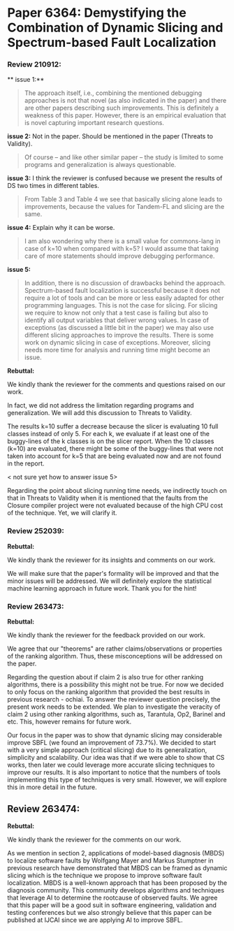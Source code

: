 # Paper 6364: Demystifying the Combination of Dynamic Slicing and Spectrum-based Fault Localization

### Review 210912:

** issue 1:**
> The approach itself, i.e., combining the mentioned debugging approaches is not that novel (as also indicated in the paper) and there are other papers describing such improvements. This is definitely a weakness of this paper. However, there is an empirical evaluation that is novel capturing important research questions. 

**issue 2:** Not in the paper. Should be mentioned in the paper (Threats to Validity).
> Of course – and like other similar paper – the study is limited to some programs and generalization is always questionable. 

**issue 3:** 
I think the reviewer is confused because we present the results of DS two times in different tables.
> From Table 3 and Table 4 we see that basically slicing alone leads to improvements, because the values for Tandem-FL and slicing are the same. 

**issue 4:** 
Explain why it can be worse.
> I am also wondering why there is a small value for commons-lang in case of k=10 when compared with k=5? I would assume that taking care of more statements should improve debugging performance.

**issue 5:** 
> In addition, there is no discussion of drawbacks behind the approach. Spectrum-based fault localization is successful because it does not require a lot of tools and can be more or less easily adapted for other programming languages. This is not the case for slicing. For slicing we require to know not only that a test case is failing but also to identify all output variables that deliver wrong values. In case of exceptions (as discussed a little bit in the paper) we may also use different slicing approaches to improve the results. There is some work on dynamic slicing in case of exceptions. Moreover, slicing needs more time for analysis and running time might become an issue.

**Rebuttal:**

We kindly thank the reviewer for the comments and questions raised on our work.

In fact, we did not address the limitation regarding programs and generalization. We will add this discussion to Threats to Validity.


The results k=10 suffer a decrease because the slicer is evaluating 10 full classes instead of only 5. For each k, we evaluate if at least one of the buggy-lines of the k classes is on the slicer report. When the 10 classes (k=10) are evaluated, there might be some of the buggy-lines that were not taken into account for k=5 that are being evaluated now and are not found in the report. 

< not sure yet how to answer issue 5>

Regarding the point about slicing running time needs, we indirectly touch on that in Threats to Validity when it is mentioned that the faults from the Closure compiler project were not evaluated because of the high CPU cost of the technique. Yet, we will clarify it.

### Review 252039:

**Rebuttal:**

We kindly thank the reviewer for its insights and comments on our work. 

We will make sure that the paper's formality will be improved and that the minor issues will be addressed. We will definitely explore the statistical machine learning approach in future work. Thank you for the hint!

### Review 263473:

**Rebuttal:**

We kindly thank the reviewer for the feedback provided on our work. 

We agree that our "theorems" are rather claims/observations or properties of the ranking algorithm. Thus, these misconceptions will be addressed on the paper. 

Regarding the question about if claim 2 is also true for other ranking algorithms, there is a possibility this might not be true. For now we decided to only focus on the ranking algorithm that provided the best results in previous research - ochiai. To answer the reviewer question precisely, the present work needs to be extended. We plan to investigate the veracity of claim 2 using other ranking algorithms, such as, Tarantula, Op2, Barinel and etc. This, however remains for future work.

Our focus in the paper was to show that dynamic slicing may considerable improve SBFL (we found an improvement of 73.7%). We decided to start with a very simple approach (critical slicing) due to its generalization, simplicity and scalability. Our idea was that if we were able to show that CS works, then later we could leverage more accurate slicing techniques to improve our results. It is also important to notice that the numbers of tools implementing this type of techniques is very small. However, we will explore this in more detail in the future.


## Review 263474:

**Rebuttal:**

We kindly thank the reviewer for the comments on our work. 

As we mention in section 2, applications of model-based diagnosis (MBDS) to localize software faults by Wolfgang Mayer and Markus Stumptner in previous research have demonstrated that MBDS can be framed as dynamic slicing which is the technique we propose to improve software fault localization. MBDS is a well-known approach that has been proposed by the diagnosis community. This community develops algorithms and techniques that leverage AI to determine the rootcause of observed faults. We agree that this paper will be a good suit in software engineering, validation and testing conferences but we also strongly believe that this paper can be published at IJCAI since we are applying AI to improve SBFL.
